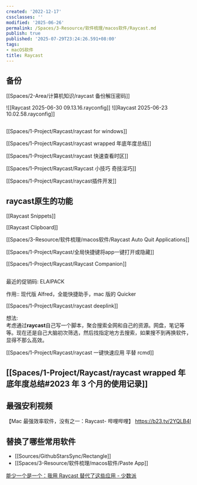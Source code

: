 ```yaml
---
created: '2022-12-17'
cssclasses: ''
modified: '2025-06-26'
permalink: /Spaces/3-Resource/软件梳理/macos软件/Raycast.md
publish: true
published: '2025-07-29T23:24:26.591+08:00'
tags:
- macOS软件
title: Raycast
---
```

## 备份


[[Spaces/2-Area/计算机知识/raycast 备份解压密码]]

![[Raycast 2025-06-30 09.13.16.rayconfig]]
![[Raycast 2025-06-23 10.02.58.rayconfig]]

##
[[Spaces/1-Project/Raycast/raycast for windows]]

[[Spaces/1-Project/Raycast/raycast wrapped 年底年度总结]]

[[Spaces/1-Project/Raycast/raycast 快速查看时区]]

[[Spaces/1-Project/Raycast/Raycast 小技巧 奇技淫巧]]

[[Spaces/1-Project/Raycast/raycast插件开发]]

## raycast原生的功能

[[Raycast Snippets]]

[[Raycast Clipboard]]

[[Spaces/3-Resource/软件梳理/macos软件/Raycast Auto Quit Applications]]

[[Spaces/1-Project/Raycast/全局快捷键将app一键打开或隐藏]]

[[Spaces/1-Project/Raycast/Raycast Companion]]

##

最近的促销码: ELAIPACK

作用:: 现代版 Alfred，全能快捷助手，mac 版的 Quicker

[[Spaces/1-Project/Raycast/raycast deeplink]]

想法:  
考虑通过**raycast**自己写一个脚本，聚合搜索全网和自己的资源。网盘，笔记等等。现在还是自己大脑初次筛选，然后找指定地方去搜索，如果搜不到再换软件，显得不那么高效。

[[Spaces/1-Project/Raycast/raycast 一键快速应用 平替 rcmd]]

## [[Spaces/1-Project/Raycast/raycast wrapped 年底年度总结#2023 年 3 个月的使用记录]]

## 最强安利视频

【Mac 最强效率软件，没有之一：Raycast- 哔哩哔哩】 https://b23.tv/2YQLB4I

## 替换了哪些常用软件

- [[Sources/GithubStarsSync/Rectangle]]
- [[Spaces/3-Resource/软件梳理/macos软件/Paste App]]

[能少一个是一个：我用 Raycast 替代了这些应用 - 少数派](https://sspai.com/post/72540)
